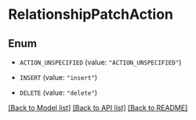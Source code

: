 # RelationshipPatchAction

## Enum


* `ACTION_UNSPECIFIED` (value: `"ACTION_UNSPECIFIED"`)

* `INSERT` (value: `"insert"`)

* `DELETE` (value: `"delete"`)


[[Back to Model list]](../README.md#documentation-for-models) [[Back to API list]](../README.md#documentation-for-api-endpoints) [[Back to README]](../README.md)



